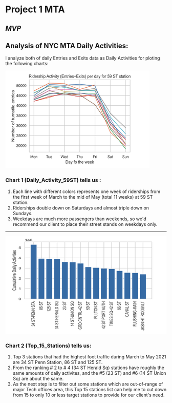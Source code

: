 # Project 1  MTA     
## _MVP_


## Analysis of NYC MTA Daily Activities:

I analyze both of daily Entries and Exits data as Daily Activities for ploting the following charts:


<img src="https://github.com/SYNYC/1_Project_MTA/blob/master/MVP_Chart_1.png" width = "450" height = "305">

### Chart 1 (Daily_Activity_59ST) tells us :
  1. Each line with different colors represents one week of riderships from the first week of March to the mid of May (total 11 weeks) at 59 ST station.
  2. Riderships double down on Saturdays and almost triple down on Sundays.
  3. Weekdays are much more passengers than weekends, so we'd recommend our client to place their street stands on weekdays only.

----------------------------------------------------------------------------------------------------------------------------------------------------------------


<img src="https://github.com/SYNYC/1_Project_MTA/blob/master/MVP_Chart_2.png" width = "600" height = "305">


### Chart 2 (Top_15_Stations) tells us:
  1. Top 3 stations that had the highest foot traffic during March to May 2021 are 34 ST Penn Station, 86 ST and 125 ST.
  2. From the ranking # 2 to # 4 (34 ST Herald Sq) stations have roughly the same amounts of daily activites, and the #5 (23 ST) and #6 (14 ST Union Sq) are about the same. 
  3. As the next step is to filter out some stations which are out-of-range of major Tech offices area, this Top 15 stations list can help me to cut down from 15 to only 10 or less target stations to provide for our client's need.
  






